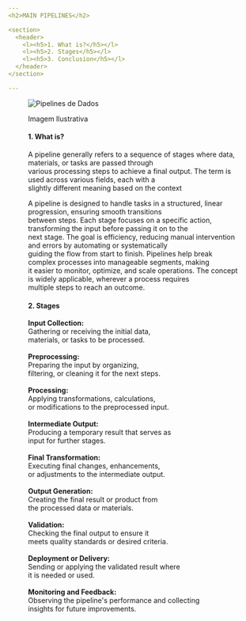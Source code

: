 ```yaml
---
<h2>MAIN PIPELINES</h2>

<section>
  <header>
    <l><h5>1. What is?</h5></l>
    <l><h5>2. Stages</h5></l>
    <l><h5>3. Conclusion</h5></l>
  </header>
</section>

---
```

<figure>
  <img src="https://t4.ftcdn.net/jpg/03/67/98/49/360_F_367984985_jPqUNWUEKUit5peM1wySwsnHbTpAC3vm.jpg" alt="Pipelines de Dados">
  <p><figcaption>Imagem Ilustrativa</figcaption></p>
</figure>

<figure>
  <h4>1. What is?</h4>
  <p>A pipeline generally refers to a sequence of stages where data, materials, or tasks are passed through <br>
     various processing steps to achieve a final output. The term is used across various fields, each with a <br>
     slightly different meaning based on the context</p>

  <p>A pipeline is designed to handle tasks in a structured, linear progression, ensuring smooth transitions <br>
     between steps. Each stage focuses on a specific action, transforming the input before passing it on to the <br>
     next stage. The goal is efficiency, reducing manual intervention and errors by automating or systematically <br>
     guiding the flow from start to finish. Pipelines help break complex processes into manageable segments, making <br>
     it easier to monitor, optimize, and scale operations. The concept is widely applicable, wherever a process requires <br>
     multiple steps to reach an outcome.</p>
</figure>

<figure>
  <h4>2. Stages</h4>
  <p><strong>Input Collection:</strong>
     <br>Gathering or receiving the initial data, 
     <br>materials, or tasks to be processed.
    <br>
<br><strong>Preprocessing:</strong>
     <br>Preparing the input by organizing,
     <br>filtering, or cleaning it for the next steps.
    <br>
<br><strong>Processing:</strong> 
     <br>Applying transformations, calculations, 
     <br>or modifications to the preprocessed input.
    <br>
<br><strong>Intermediate Output:</strong>
     <br>Producing a temporary result that serves as
     <br>input for further stages.
    <br>
<br><strong>Final Transformation:</strong>
     <br>Executing final changes, enhancements,
     <br>or adjustments to the intermediate output.
    <br>
<br><strong>Output Generation:</strong>
     <br>Creating the final result or product from
     <br>the processed data or materials.
    <br>
<br><strong>Validation:</strong>
     <br>Checking the final output to ensure it
     <br>meets quality standards or desired criteria.
    <br>
<br><strong>Deployment or Delivery:</strong>
     <br>Sending or applying the validated result where
     <br>it is needed or used.
    <br>
<br><strong>Monitoring and Feedback:</strong>
     <br>Observing the pipeline's performance and collecting
     <br>insights for future improvements.</p>
</figure>

